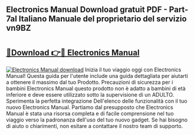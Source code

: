 ## Electronics Manual Download gratuit PDF - Part-7aI Italiano Manuale del proprietario del servizio vn9BZ

# <h2><a href="http://df9fi4.blite.top/?on=Electronics+Manual">🔗Download 👉🔴 Electronics Manual</a></h2>

[![Electronics Manual download](https://i.imgur.com/lujVjoI.png)](http://df9fi4.blite.top/?on=Electronics+Manual)
Inizia il tuo viaggio oggi con Electronics Manual! Questa guida per l'utente include una guida dettagliata per aiutarti a ottenere il massimo dal tuo Prodotto. Precauzioni di sicurezza per i bambini Electronics Manual questo prodotto non è adatto a bambini di età inferiore e deve essere utilizzato sotto la supervisione di un ADULTO. Sperimenta la perfetta integrazione Dell'elenco delle funzionalità con il tuo nuovo Electronics Manual. Partiamo dal presupposto che Electronics Manual è stata una risorsa completa e di facile comprensione nel tuo viaggio verso la padronanza dell'uso del tuo nuovo gadget. Se hai bisogno di aiuto o chiarimenti, non esitare a contattare il nostro team di supporto.
